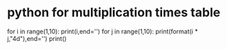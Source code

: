 # python for multiplication times table
for i in range(1,10):
    print(i,end='')
    for j in range(1,10):
        print(format(i * j,"4d"),end='')
    print()
